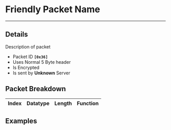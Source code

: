 # Friendly Packet Name #

---


## Details ##

Description of packet
  * Packet ID **`[0x36]`**
  * Uses Normal 5 Byte header
  * Is Encrypted
  * Is sent by **Unknown** Server

## Packet Breakdown ##
| Index | Datatype | Length | Function |
|:------|:---------|:-------|:---------|

## Examples ##